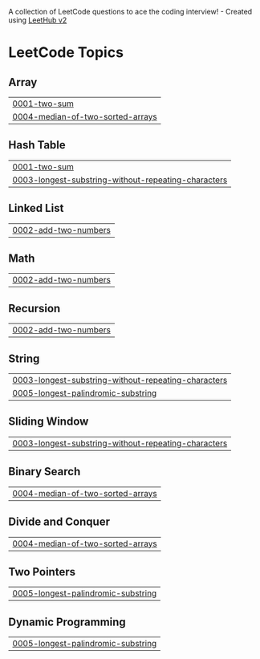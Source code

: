 A collection of LeetCode questions to ace the coding interview! - Created using [LeetHub v2](https://github.com/arunbhardwaj/LeetHub-2.0)
<!---LeetCode Topics Start-->
# LeetCode Topics
## Array
|  |
| ------- |
| [0001-two-sum](https://github.com/yagnesh767/Leetcode/tree/master/0001-two-sum) |
| [0004-median-of-two-sorted-arrays](https://github.com/yagnesh767/Leetcode/tree/master/0004-median-of-two-sorted-arrays) |
## Hash Table
|  |
| ------- |
| [0001-two-sum](https://github.com/yagnesh767/Leetcode/tree/master/0001-two-sum) |
| [0003-longest-substring-without-repeating-characters](https://github.com/yagnesh767/Leetcode/tree/master/0003-longest-substring-without-repeating-characters) |
## Linked List
|  |
| ------- |
| [0002-add-two-numbers](https://github.com/yagnesh767/Leetcode/tree/master/0002-add-two-numbers) |
## Math
|  |
| ------- |
| [0002-add-two-numbers](https://github.com/yagnesh767/Leetcode/tree/master/0002-add-two-numbers) |
## Recursion
|  |
| ------- |
| [0002-add-two-numbers](https://github.com/yagnesh767/Leetcode/tree/master/0002-add-two-numbers) |
## String
|  |
| ------- |
| [0003-longest-substring-without-repeating-characters](https://github.com/yagnesh767/Leetcode/tree/master/0003-longest-substring-without-repeating-characters) |
| [0005-longest-palindromic-substring](https://github.com/yagnesh767/Leetcode/tree/master/0005-longest-palindromic-substring) |
## Sliding Window
|  |
| ------- |
| [0003-longest-substring-without-repeating-characters](https://github.com/yagnesh767/Leetcode/tree/master/0003-longest-substring-without-repeating-characters) |
## Binary Search
|  |
| ------- |
| [0004-median-of-two-sorted-arrays](https://github.com/yagnesh767/Leetcode/tree/master/0004-median-of-two-sorted-arrays) |
## Divide and Conquer
|  |
| ------- |
| [0004-median-of-two-sorted-arrays](https://github.com/yagnesh767/Leetcode/tree/master/0004-median-of-two-sorted-arrays) |
## Two Pointers
|  |
| ------- |
| [0005-longest-palindromic-substring](https://github.com/yagnesh767/Leetcode/tree/master/0005-longest-palindromic-substring) |
## Dynamic Programming
|  |
| ------- |
| [0005-longest-palindromic-substring](https://github.com/yagnesh767/Leetcode/tree/master/0005-longest-palindromic-substring) |
<!---LeetCode Topics End-->
